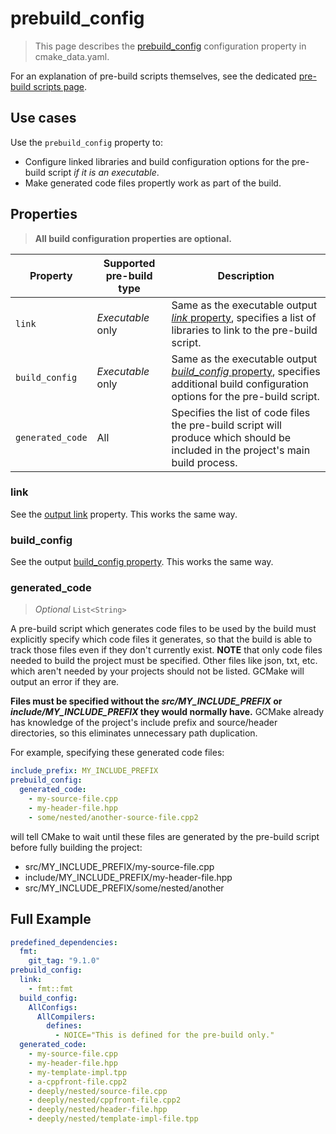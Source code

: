 # prebuild_config

> This page describes the [prebuild_config](properties_list.md#prebuild_config) configuration property in
> cmake_data.yaml.

For an explanation of pre-build scripts themselves, see the dedicated
[pre-build scripts page](../../pre_build_scripts.md).

## Use cases

Use the `prebuild_config` property to:

- Configure linked libraries and build configuration options for the pre-build script *if it is an executable*.
- Make generated code files propertly work as part of the build.

## Properties

> **All build configuration properties are optional.**

| Property | Supported pre-build type | Description |
| -------- | ------------------------ | ----------- |
| `link` | *Executable* only | Same as the executable output [*link* property](output.md#link), specifies a list of libraries to link to the pre-build script. |
| `build_config` | *Executable* only | Same as the executable output [*build_config* property](output.md#link), specifies additional build configuration options for the pre-build script. |
| `generated_code` | All | Specifies the list of code files the pre-build script will produce which should be included in the project's main build process. |

### link

See the [output link](output.md#link) property. This works the same way.

### build_config

See the output [build_config property](output.md#build_config). This works the same way.

### generated_code

> *Optional* `List<String>`

A pre-build script which generates code files to be used by the build must explicitly specify
which code files it generates, so that the build is able to track those files even if they don't
currently exist. **NOTE** that only code files needed to build the project must be specified.
Other files like json, txt, etc. which aren't needed by your projects should not be listed. GCMake
will output an error if they are.

**Files must be specified without the *src/MY_INCLUDE_PREFIX* or *include/MY_INCLUDE_PREFIX* they would normally have.**
GCMake already has knowledge of the project's include prefix and source/header directories, so this eliminates
unnecessary path duplication.

For example, specifying these generated code files:

``` yaml
include_prefix: MY_INCLUDE_PREFIX
prebuild_config:
  generated_code:
    - my-source-file.cpp
    - my-header-file.hpp
    - some/nested/another-source-file.cpp2
```

will tell CMake to wait until these files are generated by the pre-build script before fully building
the project:

- src/MY_INCLUDE_PREFIX/my-source-file.cpp
- include/MY_INCLUDE_PREFIX/my-header-file.hpp
- src/MY_INCLUDE_PREFIX/some/nested/another

## Full Example

``` yaml
predefined_dependencies:
  fmt:
    git_tag: "9.1.0"
prebuild_config:
  link:
    - fmt::fmt
  build_config:
    AllConfigs:
      AllCompilers:
        defines:
          - NOICE="This is defined for the pre-build only."
  generated_code:
    - my-source-file.cpp
    - my-header-file.hpp
    - my-template-impl.tpp
    - a-cppfront-file.cpp2
    - deeply/nested/source-file.cpp
    - deeply/nested/cppfront-file.cpp2
    - deeply/nested/header-file.hpp
    - deeply/nested/template-impl-file.tpp
```
